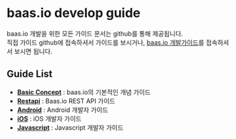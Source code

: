 # baas.io develop guide

baas.io 개발을 위한 모든 가이드 문서는 github를 통해 제공됩니다.  
직접 가이드 github에 접속하셔서 가이드를 보시거나, [baas.io 개발가이드](https://baas.io/develop_guide/)를 접속하셔서 보시면 됩니다.

## Guide List

* **[Basic Concept](/basic_concept/guide.md)** : baas.io의 기본적인 개념 가이드
* **[Restapi](/restapi/guide.md)** : Baas.io REST API 가이드
* **[Android](/android/guide.md)** : Android 개발자 가이드
* **[iOS](/ios/guide.md)** : iOS 개발자 가이드
* **[Javascript](/javascript/guide.md)** : Javascript 개발자 가이드